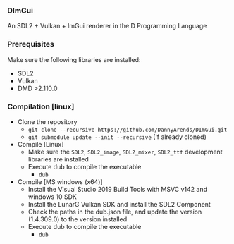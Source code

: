 ### DImGui
An SDL2 + Vulkan + ImGui renderer in the D Programming Language

### Prerequisites
Make sure the following libraries are installed:
* SDL2
* Vulkan
* DMD >2.110.0

### Compilation [linux]

* Clone the repository
  * `git clone --recursive https://github.com/DannyArends/DImGui.git`
  * `git submodule update --init --recursive` (If already cloned)
* Compile [Linux]
  * Make sure the `SDL2`, `SDL2_image`, `SDL2_mixer`, `SDL2_ttf` development libraries are installed
  * Execute dub to compile the executable
    * `dub`
* Compile [MS windows (x64)]
  * Install the Visual Studio 2019 Build Tools with MSVC v142 and windows 10 SDK
  * Install the LunarG Vulkan SDK and install the SDL2 Component
  * Check the paths in the dub.json file, and update the version (1.4.309.0) to the version installed
  * Execute dub to compile the executable
    * `dub`

